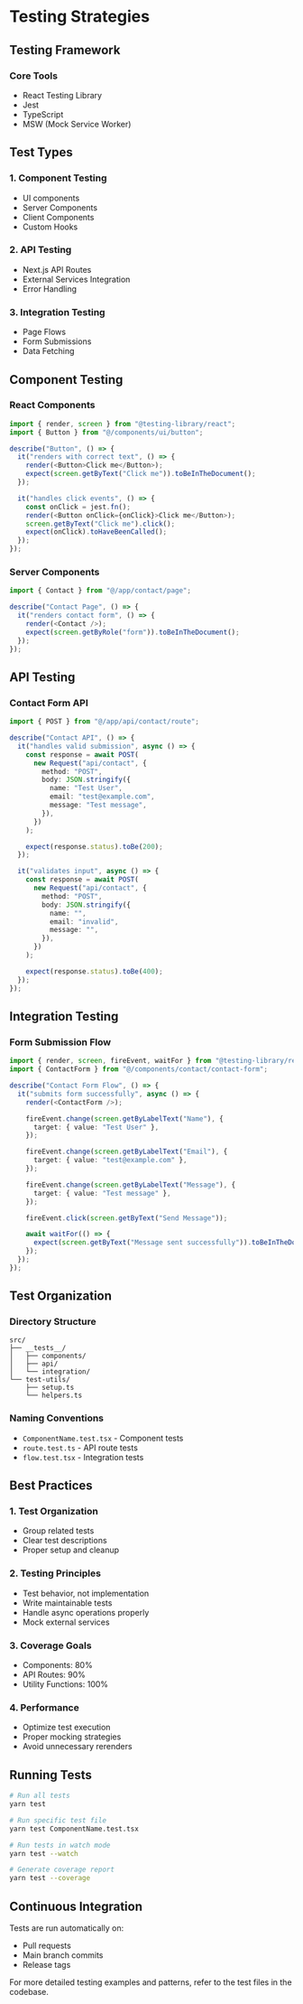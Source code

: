# Testing Strategies

## Testing Framework

### Core Tools

- React Testing Library
- Jest
- TypeScript
- MSW (Mock Service Worker)

## Test Types

### 1. Component Testing

- UI components
- Server Components
- Client Components
- Custom Hooks

### 2. API Testing

- Next.js API Routes
- External Services Integration
- Error Handling

### 3. Integration Testing

- Page Flows
- Form Submissions
- Data Fetching

## Component Testing

### React Components

```typescript
import { render, screen } from "@testing-library/react";
import { Button } from "@/components/ui/button";

describe("Button", () => {
  it("renders with correct text", () => {
    render(<Button>Click me</Button>);
    expect(screen.getByText("Click me")).toBeInTheDocument();
  });

  it("handles click events", () => {
    const onClick = jest.fn();
    render(<Button onClick={onClick}>Click me</Button>);
    screen.getByText("Click me").click();
    expect(onClick).toHaveBeenCalled();
  });
});
```

### Server Components

```typescript
import { Contact } from "@/app/contact/page";

describe("Contact Page", () => {
  it("renders contact form", () => {
    render(<Contact />);
    expect(screen.getByRole("form")).toBeInTheDocument();
  });
});
```

## API Testing

### Contact Form API

```typescript
import { POST } from "@/app/api/contact/route";

describe("Contact API", () => {
  it("handles valid submission", async () => {
    const response = await POST(
      new Request("api/contact", {
        method: "POST",
        body: JSON.stringify({
          name: "Test User",
          email: "test@example.com",
          message: "Test message",
        }),
      })
    );

    expect(response.status).toBe(200);
  });

  it("validates input", async () => {
    const response = await POST(
      new Request("api/contact", {
        method: "POST",
        body: JSON.stringify({
          name: "",
          email: "invalid",
          message: "",
        }),
      })
    );

    expect(response.status).toBe(400);
  });
});
```

## Integration Testing

### Form Submission Flow

```typescript
import { render, screen, fireEvent, waitFor } from "@testing-library/react";
import { ContactForm } from "@/components/contact/contact-form";

describe("Contact Form Flow", () => {
  it("submits form successfully", async () => {
    render(<ContactForm />);

    fireEvent.change(screen.getByLabelText("Name"), {
      target: { value: "Test User" },
    });

    fireEvent.change(screen.getByLabelText("Email"), {
      target: { value: "test@example.com" },
    });

    fireEvent.change(screen.getByLabelText("Message"), {
      target: { value: "Test message" },
    });

    fireEvent.click(screen.getByText("Send Message"));

    await waitFor(() => {
      expect(screen.getByText("Message sent successfully")).toBeInTheDocument();
    });
  });
});
```

## Test Organization

### Directory Structure

```
src/
├── __tests__/
│   ├── components/
│   ├── api/
│   └── integration/
└── test-utils/
    ├── setup.ts
    └── helpers.ts
```

### Naming Conventions

- `ComponentName.test.tsx` - Component tests
- `route.test.ts` - API route tests
- `flow.test.tsx` - Integration tests

## Best Practices

### 1. Test Organization

- Group related tests
- Clear test descriptions
- Proper setup and cleanup

### 2. Testing Principles

- Test behavior, not implementation
- Write maintainable tests
- Handle async operations properly
- Mock external services

### 3. Coverage Goals

- Components: 80%
- API Routes: 90%
- Utility Functions: 100%

### 4. Performance

- Optimize test execution
- Proper mocking strategies
- Avoid unnecessary rerenders

## Running Tests

```bash
# Run all tests
yarn test

# Run specific test file
yarn test ComponentName.test.tsx

# Run tests in watch mode
yarn test --watch

# Generate coverage report
yarn test --coverage
```

## Continuous Integration

Tests are run automatically on:

- Pull requests
- Main branch commits
- Release tags

For more detailed testing examples and patterns, refer to the test files in the codebase.
